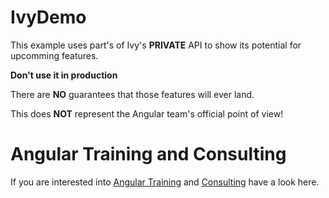# IvyDemo

This example uses part's of Ivy's **PRIVATE** API to show its potential for upcomming features.

**Don't use it in production**

There are **NO** guarantees that those features will ever land.

This does **NOT** represent the Angular team's official point of view!

# Angular Training and Consulting
If you are interested into [Angular Training](https://www.softwarearchitekt.at/angular-schulung/) and [Consulting](https://www.softwarearchitekt.at/beratung/) have a look here.
